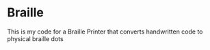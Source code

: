 # Braille
This is my code for a Braille Printer that converts handwritten code to physical braille dots
